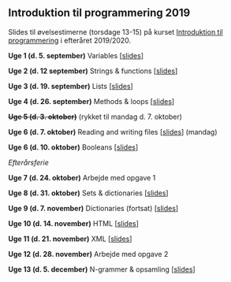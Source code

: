 ## Introduktion til programmering 2019

Slides til øvelsestimerne (torsdage 13-15) på kurset [Introduktion til programmering](https://kurser.ku.dk/course/hlib0007eu/2019-2020) i efteråret 2019/2020.

__Uge 1 (d. 5. september)__ Variables \[[slides](/slides/week01.html)\]

__Uge 2 (d. 12 september)__ Strings & functions \[[slides](/slides/week02.html)\]

__Uge 3 (d. 19. september)__ Lists \[[slides](/slides/week03.html)\]

__Uge 4 (d. 26. september)__ Methods & loops \[[slides](/slides/week04.html)\]

~~__Uge 5 (d. 3. oktober)__~~ (rykket til mandag d. 7. oktober)

__Uge 6 (d. 7. oktober)__ Reading and writing files \[[slides](/slides/week05.html)\] (mandag)

__Uge 6 (d. 10. oktober)__ Booleans \[[slides](/slides/week06.html)\]

_Efterårsferie_

__Uge 7 (d. 24. oktober)__ Arbejde med opgave 1

__Uge 8 (d. 31. oktober)__ Sets & dictionaries \[[slides](/slides/week08.html)\]

__Uge 9 (d. 7. november)__ Dictionaries (fortsat) \[[slides](/slides/week09.html)\]

__Uge 10 (d. 14. november)__ HTML \[[slides](/slides/week10.html)\]

__Uge 11 (d. 21. november)__ XML \[[slides](/slides/week11.html)\]

__Uge 12 (d. 28. november)__ Arbejde med opgave 2

__Uge 13 (d. 5. december)__ N-grammer & opsamling \[[slides](/slides/week13.html)\]